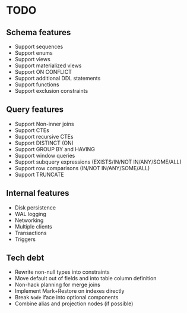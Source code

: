 # TODO

## Schema features

- Support sequences
- Support enums
- Support views
- Support materialized views
- Support ON CONFLICT
- Support additional DDL statements
- Support functions
- Support exclusion constraints

## Query features

- Support Non-inner joins
- Support CTEs
- Support recursive CTEs
- Support DISTINCT (ON)
- Support GROUP BY and HAVING
- Support window queries
- Support subquery expressions (EXISTS/IN/NOT IN/ANY/SOME/ALL)
- Support row comparisons (IN/NOT IN/ANY/SOME/ALL)
- Support TRUNCATE

## Internal features

- Disk persistence
- WAL logging
- Networking
- Multiple clients
- Transactions
- Triggers

## Tech debt

- Rewrite non-null types into constraints
- Move default out of fields and into table column definition
- Non-hack planning for merge joins
- Implement Mark+Restore on indexes directly
- Break `Node` iface into optional components
- Combine alias and projection nodes (if possible)